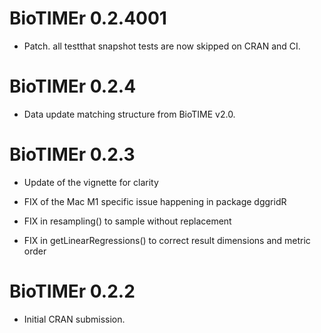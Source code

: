 # BioTIMEr 0.2.4001

* Patch. all testthat snapshot tests are now skipped on CRAN and CI.

# BioTIMEr 0.2.4

* Data update matching structure from BioTIME v2.0.

# BioTIMEr 0.2.3

* Update of the vignette for clarity

* FIX of the Mac M1 specific issue happening in package dggridR
* FIX in resampling() to sample without replacement
* FIX in getLinearRegressions() to correct result dimensions and metric order

# BioTIMEr 0.2.2

* Initial CRAN submission.
